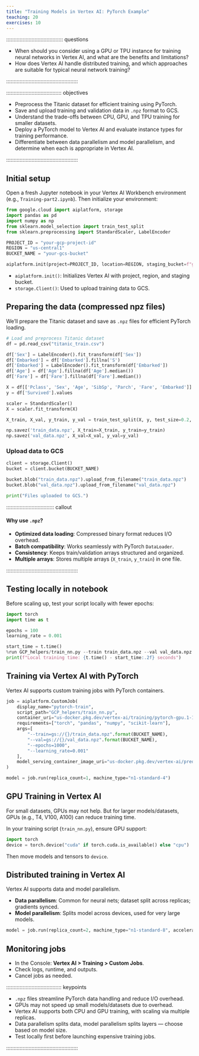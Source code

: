 ```yaml
---
title: "Training Models in Vertex AI: PyTorch Example"
teaching: 20
exercises: 10
---
```


:::::::::::::::::::::::::::::::::::::: questions 

- When should you consider using a GPU or TPU instance for training neural networks in Vertex AI, and what are the benefits and limitations?  
- How does Vertex AI handle distributed training, and which approaches are suitable for typical neural network training?  

::::::::::::::::::::::::::::::::::::::::::::::::

::::::::::::::::::::::::::::::::::::: objectives

- Preprocess the Titanic dataset for efficient training using PyTorch.  
- Save and upload training and validation data in `.npz` format to GCS.  
- Understand the trade-offs between CPU, GPU, and TPU training for smaller datasets.  
- Deploy a PyTorch model to Vertex AI and evaluate instance types for training performance.  
- Differentiate between data parallelism and model parallelism, and determine when each is appropriate in Vertex AI.  

::::::::::::::::::::::::::::::::::::::::::::::::

## Initial setup

Open a fresh Jupyter notebook in your Vertex AI Workbench environment (e.g., `Training-part2.ipynb`). Then initialize your environment:  

```python
from google.cloud import aiplatform, storage
import pandas as pd
import numpy as np
from sklearn.model_selection import train_test_split
from sklearn.preprocessing import StandardScaler, LabelEncoder

PROJECT_ID = "your-gcp-project-id"
REGION = "us-central1"
BUCKET_NAME = "your-gcs-bucket"

aiplatform.init(project=PROJECT_ID, location=REGION, staging_bucket=f"gs://{BUCKET_NAME}")
```

- `aiplatform.init()`: Initializes Vertex AI with project, region, and staging bucket.  
- `storage.Client()`: Used to upload training data to GCS.  

## Preparing the data (compressed npz files)

We’ll prepare the Titanic dataset and save as `.npz` files for efficient PyTorch loading.  

```python
# Load and preprocess Titanic dataset
df = pd.read_csv("titanic_train.csv")

df['Sex'] = LabelEncoder().fit_transform(df['Sex'])
df['Embarked'] = df['Embarked'].fillna('S')
df['Embarked'] = LabelEncoder().fit_transform(df['Embarked'])
df['Age'] = df['Age'].fillna(df['Age'].median())
df['Fare'] = df['Fare'].fillna(df['Fare'].median())

X = df[['Pclass', 'Sex', 'Age', 'SibSp', 'Parch', 'Fare', 'Embarked']].values
y = df['Survived'].values

scaler = StandardScaler()
X = scaler.fit_transform(X)

X_train, X_val, y_train, y_val = train_test_split(X, y, test_size=0.2, random_state=42)

np.savez('train_data.npz', X_train=X_train, y_train=y_train)
np.savez('val_data.npz', X_val=X_val, y_val=y_val)
```

### Upload data to GCS

```python
client = storage.Client()
bucket = client.bucket(BUCKET_NAME)

bucket.blob("train_data.npz").upload_from_filename("train_data.npz")
bucket.blob("val_data.npz").upload_from_filename("val_data.npz")

print("Files uploaded to GCS.")
```

:::::::::::::::::::::::::::::::: callout

#### Why use `.npz`?  

- **Optimized data loading**: Compressed binary format reduces I/O overhead.  
- **Batch compatibility**: Works seamlessly with PyTorch `DataLoader`.  
- **Consistency**: Keeps train/validation arrays structured and organized.  
- **Multiple arrays**: Stores multiple arrays (`X_train`, `y_train`) in one file.  

::::::::::::::::::::::::::::::::::::::::::::::::

## Testing locally in notebook

Before scaling up, test your script locally with fewer epochs:  

```python
import torch
import time as t

epochs = 100
learning_rate = 0.001

start_time = t.time()
%run GCP_helpers/train_nn.py --train train_data.npz --val val_data.npz --epochs {epochs} --learning_rate {learning_rate}
print(f"Local training time: {t.time() - start_time:.2f} seconds")
```

## Training via Vertex AI with PyTorch

Vertex AI supports custom training jobs with PyTorch containers.  

```python
job = aiplatform.CustomJob(
    display_name="pytorch-train",
    script_path="GCP_helpers/train_nn.py",
    container_uri="us-docker.pkg.dev/vertex-ai/training/pytorch-gpu.1-13:latest",
    requirements=["torch", "pandas", "numpy", "scikit-learn"],
    args=[
        "--train=gs://{}/train_data.npz".format(BUCKET_NAME),
        "--val=gs://{}/val_data.npz".format(BUCKET_NAME),
        "--epochs=1000",
        "--learning_rate=0.001"
    ],
    model_serving_container_image_uri="us-docker.pkg.dev/vertex-ai/prediction/pytorch-gpu.1-13:latest",
)

model = job.run(replica_count=1, machine_type="n1-standard-4")
```

## GPU Training in Vertex AI

For small datasets, GPUs may not help. But for larger models/datasets, GPUs (e.g., T4, V100, A100) can reduce training time.  

In your training script (`train_nn.py`), ensure GPU support:  

```python
import torch
device = torch.device("cuda" if torch.cuda.is_available() else "cpu")
```

Then move models and tensors to `device`.  

## Distributed training in Vertex AI

Vertex AI supports data and model parallelism.  

- **Data parallelism**: Common for neural nets; dataset split across replicas; gradients synced.  
- **Model parallelism**: Splits model across devices, used for very large models.  

```python
model = job.run(replica_count=2, machine_type="n1-standard-8", accelerator_type="NVIDIA_TESLA_T4", accelerator_count=1)
```

## Monitoring jobs

- In the Console: **Vertex AI > Training > Custom Jobs**.  
- Check logs, runtime, and outputs.  
- Cancel jobs as needed.  

::::::::::::::::::::::::::::::::::::: keypoints

- `.npz` files streamline PyTorch data handling and reduce I/O overhead.  
- GPUs may not speed up small models/datasets due to overhead.  
- Vertex AI supports both CPU and GPU training, with scaling via multiple replicas.  
- Data parallelism splits data, model parallelism splits layers — choose based on model size.  
- Test locally first before launching expensive training jobs.  

::::::::::::::::::::::::::::::::::::::::::::::::
